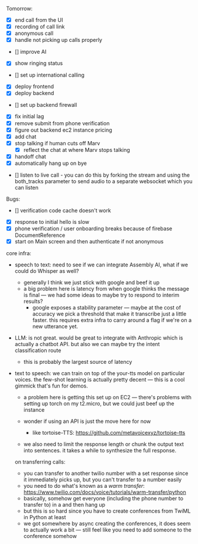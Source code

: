 Tomorrow:

- [x] end call from the UI
- [x] recording of call link
- [x] anonymous call
- [x] handle not picking up calls properly
- [] improve AI
- [x] show ringing status
- [] set up international calling
- [x] deploy frontend
- [x] deploy backend
- [] set up backend firewall
- [x] fix initial lag
- [x] remove submit from phone verification
- [x] figure out backend ec2 instance pricing
- [x] add chat
- [x] stop talking if human cuts off Marv
  - [x] reflect the chat at where Marv stops talking
- [x] handoff chat
- [x] automatically hang up on bye
- [] listen to live call - you can do this by forking the stream and using the both_tracks parameter to send audio to a separate websocket which you can listen

Bugs:

- [] verification code cache doesn't work
- [x] response to initial hello is slow
- [x] phone verification / user onboarding breaks because of firebase DocumentReference
- [x] start on Main screen and then authenticate if not anonymous

core infra:

- speech to text: need to see if we can integrate Assembly AI, what if we could do Whisper as well?

  - generally I think we just stick with google and beef it up
  - a big problem here is latency from when google thinks the message is final — we had some ideas to maybe try to respond to interim results?
    - google exposes a stability parameter — maybe at the cost of accuracy we pick a threshold that make it transcribe just a little faster. this requires extra infra to carry around a flag if we're on a new utterance yet.

- LLM: is not great. would be great to integrate with Anthropic which is actually a chatbot API. but also we can maybe try the intent classification route

  - this is probably the largest source of latency

- text to speech: we can train on top of the your-tts model on particular voices. the few-shot learning is actually pretty decent — this is a cool gimmick that's fun for demos.

  - a problem here is getting this set up on EC2 — there's problems with setting up torch on my t2.micro, but we could just beef up the instance
  - wonder if using an API is just the move here for now

    - like tortoise-TTS: https://github.com/metavoicexyz/tortoise-tts

  - we also need to limit the response length or chunk the output text into sentences. it takes a while to synthesize the full response.

  on transferring calls:

  - you can transfer to another twilio number with a set response since it immediately picks up, but you can't transfer to a number easily
  - you need to do what's known as a _warm transfer_: https://www.twilio.com/docs/voice/tutorials/warm-transfer/python
  - basically, somehow get everyone (including the phone number to transfer to) in a <Conference> and then hang up
  - but this is so hard since you have to create conferences from TwiML in Python at least
  - we got somewhere by async creating the conferences, it does seem to actually work a bit — still feel like you need to add someone to the conference somehow
